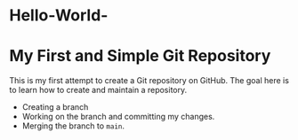 # Hello-World-
# My First and Simple Git Repository

This is my first attempt to create a Git repository on GitHub.
The goal here is to learn how to create and maintain a repository. 
- Creating a branch
- Working on the branch and committing my changes.
- Merging the branch to `main`.
